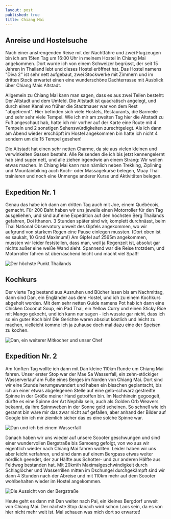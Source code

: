 ```yaml
---
layout: post
published: true
title: Chiang Mai
---
```


## Anreise und Hostelsuche

Nach einer anstrengenden Reise mit der Nachtfähre und zwei Flugzeugen bin ich am 15ten Tag um 16:00 Uhr in meinem Hostel in Chiang Mai angekommen. Dort wurde ich von einem Schweizer begrüsst, der seit 15 Jahren in Thailand lebt und dieses Hostel eröffnet hat. Das Hostel namens "Diva 2" ist sehr nett aufgebaut, zwei Stockwerke mit Zimmern und im dritten Stock erwartet einen eine wunderschöne Dachterrasse mit Ausblick über Chiang Mais Altstadt. 

Allgemein zu Chiang Mai kann man sagen, dass es aus zwei Teilen besteht: Der Altstadt und dem Umfeld. Die Altstadt ist quadratisch angelegt, und durch einen Kanal wo früher die Stadtmauer war von dem Rest "abgetrennt". Hier befinden sich viele Hostels, Restaurants, die Barmeile und sehr sehr viele Tempel. Wie ich mir am zweiten Tag hier die Altstadt zu Fuß angeschaut hab, hatte ich mir vorher auf der Karte eine Route mit 4 Tempeln und 2 sonstigen Sehenswürdigkeiten zurechtgelegt. Als ich dann am Abend wieder erschöpft im Hostel angekommen bin hatte ich nicht 4 sondern um die 15 Tempel gesehen! 

Die Altstadt hat einen sehr netten Charme, da sie aus vielen kleinen und verwinkelten Gassen besteht. Alle Reisenden die ich bis jetzt kennengelernt hab sind super nett, und alle ziehen irgendwie an einem Strang: Wir wollen etwas machen. In Chiang Mai kann man nämlich neben Trekking, Ziplining und Mountainbiking auch Koch- oder Massagekurse belegen, Muay Thai trainieren und noch eine Unmenge anderer Kurse und Aktivitäten belegen. 

## Expedition Nr. 1

Genau das habe ich dann am dritten Tag auch mit Joe, einem Québécois, gemacht. Für 200 Baht haben wir uns jeweils einen Motorroller für den Tag ausgeliehen, und sind auf eine Expedition auf den höchsten Berg Thailands gefahren, Doi Ithanon. 3 Stunden später sind wir, komplett durchnässt, beim Thai National Observatory unweit des Gipfels angekommen, wo wir aufgrund von starkem Regen eine Pause einlegen mussten. (Dort oben ist es saukalt, 10 Grad Maximum!) Am Gipfel auf 2565m angekommen, mussten wir leider feststellen, dass man, weil ja Regenzeit ist, absolut gar nichts außer eine weiße Wand sieht. Spannend war die Reise trotzdem, und Motorroller fahren ist überraschend leicht und macht viel Spaß! 

![Der höchste Punkt Thailands](http://imgur.com/MaNArAH.jpg)

## Kochkurs

Der vierte Tag bestand aus Ausruhen und Bücher lesen bis am Nachmittag, dann sind Dan, ein Engländer aus dem Hostel, und ich zu einem Kochkurs abgeholt worden. Mit dem sehr netten Guide namens Pot hab ich dann eine Chicken Coconut Soup, ein Pad Thai, ein Yellow Curry und einen Sticky Rice mit Mango gekocht, und ich kann nur sagen - ich wusste gar nicht, dass ich so ein guter Koch bin! Die Gerichte waren absolut köstlich und leicht zu machen, vielleicht komme ich ja zuhause doch  mal dazu eine der Speisen zu kochen.

![Dan, ein weiterer Mitkocher und unser Chef](http://imgur.com/W23FeJU.jpg)

## Expedition Nr. 2

Am fünften Tag wollte ich dann mit Dan kleine 110km Runde um Chiang Mai fahren. Unser erster Stop war der Mae Sa Wasserfall, ein zehn-stöckiger Wasserverlauf am Fuße eines Berges im Norden von Chiang Mai. Dort sind wir eine Stunde herumgewandert und haben ein bisschen geplantscht, bis ich an einer etwas abgelegenen Stelle auf eine gelb-schwarz gestreifte Spinne in der Größe meiner Hand getroffen bin. Im Nachhinein gegoogelt, dürfte es eine Spinne der Art Nephila sein, auch als Golden Orb Weavers bekannt, da ihre Spinnweben in der Sonne gold scheinen. So schnell wie ich gerannt bin wäre mir das zwar nicht auf gefallen, aber anhand der Bilder auf Google bin ich mir ziemlich sicher das es eine solche Spinne war.

![Dan und ich bei einem Wasserfall](http://imgur.com/WMna8hB.jpg)

Danach haben wir uns wieder auf unsere Scooter geschwungen und sind einer wundervollen Bergstraße bis Samoeng gefolgt, von wo aus wir eigentlich wieder nach Chiang Mai fahren wollten. Leider haben wir uns aber leicht verfahren, und sind dann auf einem Bergpass etwas weiter nördlich geendet, der zur Hälfte aus Schotter- und zur anderen Hälfte aus Feldweg bestanden hat. Mit 20km\h Maximalgeschwindigkeit durch Schlaglöcher und Wasserrillen mitten im Dschungel durchgekämpft sind wir dann 4 Stunden nach der Abreise und mit 110km mehr auf dem Scooter wohlbehalten wieder im Hostel angekommen.

![Die Aussicht von der Bergstraße](http://imgur.com/PUmwnPm.jpg)

Heute geht es dann mit Dan weiter nach Pai, ein kleines Bergdorf unweit von Chiang Mai. Der nächste Stop danach wird schon Laos sein, da es von hier nicht mehr weit ist. Mal schauen was mich dort so erwartet!